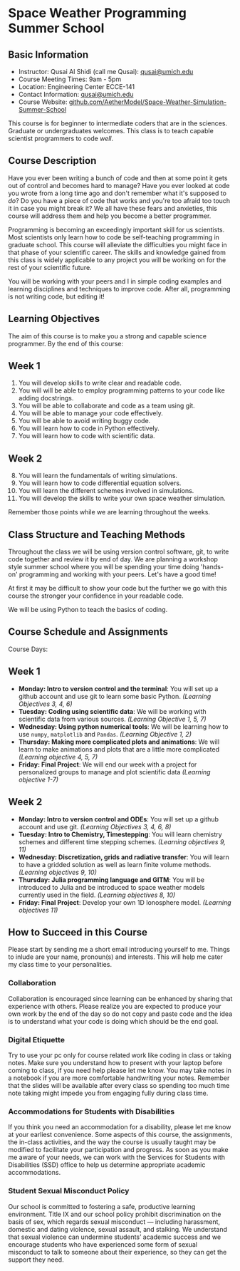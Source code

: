 Space Weather Programming Summer School
====================================

Basic Information
-----------------

- Instructor: Qusai Al Shidi (call me Qusai): qusai@umich.edu
- Course Meeting Times: 9am - 5pm
- Location: Engineering Center ECCE-141
- Contact Information: qusai@umich.edu
- Course Website:
    [github.com/AetherModel/Space-Weather-Simulation-Summer-School](https://github.com/AetherModel/Space-Weather-Simulation-Summer-School)

This course is for beginner to intermediate coders that are in the sciences. Graduate or undergraduates welcomes. This class is to teach capable scientist programmers to code *well*.

Course Description
------------------

Have you ever been writing a bunch of code and then at some point it gets out of control and becomes hard to manage? Have you ever looked at code you wrote from a long time ago and don't remember what it's supposed to *do*? Do you have a piece of code that works and you're too afraid too touch it in case you might break it? We all have these fears and anxieties, this course will address them and help you become a better programmer.

Programming is becoming an exceedingly important skill for us scientists. Most scientists only learn how to code be self-teaching programming in graduate school. This course will alleviate the difficulties you might face in that phase of your scientific career. The skills and knowledge gained from this class is widely applicable to any project you will be working on for the rest of your scientific future.

You will be working with your peers and I in simple coding examples and learning disciplines and techniques to improve code. After all, programming is not writing code, but editing it!

Learning Objectives
-------------------

The aim of this course is to make you a strong and capable science programmer. By the end of this course:

## Week 1

1. You will develop skills to write clear and readable code.
2. You will will be able to employ programming patterns to your code like adding docstrings.
3. You will be able to collaborate and code as a team using git.
4. You will be able to manage your code effectively.
5. You will be able to avoid writing buggy code.
6. You will learn how to code in Python effectively.
7. You will learn how to code with scientific data.

## Week 2

8. You will learn the fundamentals of writing simulations.
9. You will learn how to code differential equation solvers.
10. You will learn the different schemes involved in simulations.
11. You will develop the skills to write your own space weather simulation.

Remember those points while we are learning throughout the weeks.

Class Structure and Teaching Methods
------------------------------------

Throughout the class we will be using version control software, git, to write
code together and review it by end of day. We are planning a workshop style
summer school where you will be spending your time doing 'hands-on' programming
and working with your peers. Let's have a good time!

At first it may be difficult to show your code but the further we go with this 
course the stronger your confidence in your readable code.

We will be using Python to teach the basics of coding.

Course Schedule and Assignments
-------------------------------

Course Days:

## Week 1

- __Monday: Intro to version control and the terminal__: You will set up a github
   account and use git to learn some basic Python. *(Learning Objectives 3, 4, 6)*
- __Tuesday: Coding using scientific data__: We will be working with scientific data
   from various sources. *(Learning Objective 1, 5, 7)*
- __Wednesday: Using python numerical tools__: We will be learning how to use `numpy`,
   `matplotlib` and `Pandas`. *(Learning Objective 1, 2)*
- __Thursday: Making more complicated plots and animations__: We will learn to
    make animations and plots that are a little more complicated
    *(Learning objective 4, 5, 7)*
- __Friday: Final Project__: We will end our week with a project for personalized
   groups to manage and plot scientific data *(Learning objective 1-7)*

## Week 2

- __Monday: Intro to version control and ODEs__: You will set up a github
   account and use git. *(Learning Objectives 3, 4, 6, 8)*
- __Tuesday: Intro to Chemistry, Timestepping__: You will learn chemistry
    schemes and different time stepping schemes. *(Learning objectives 9, 11)*
- __Wednesday: Discretization, grids and radiative transfer__: You will learn to
    have a gridded solution as well as learn finite volume methods. *(Learning
    objectives 9, 10)*
- __Thursday: Julia programming language and GITM__: You will be introduced to
    Julia and be introduced to space weather models currently used in the field.
    *(Learning objectives 8, 10)*
- __Friday: Final Project__: Develop your own 1D Ionosphere model. *(Learning
    objectives 11)*

How to Succeed in this Course
-----------------------------

Please start by sending me a short email introducing yourself to me. Things to 
inlude are your name, pronoun(s) and interests. This will help me cater my 
class time to your personalities.

### Collaboration

Collaboration is encouraged since learning can be enhanced by sharing that 
experience with others. Please realize you are expected to produce your own 
work by the end of the day so do not copy and paste code and the idea is to 
understand what your code is doing which should be the end goal.

### Digital Etiquette

Try to use your pc only for course related work like coding in class or taking 
notes. Make sure you understand how to present with your laptop before coming 
to class, if you need help please let me know. You may take notes in a 
notebook if you are more comfortable handwriting your notes. Remember that the 
slides will be available after every class so spending too much time note 
taking might impede you from engaging fully during class time.

### Accommodations for Students with Disabilities

If you think you need an accommodation for a disability, please let me know at 
your earliest convenience. Some aspects of this course, the assignments, the 
in-class activities, and the way the course is usually taught may be modified 
to facilitate your participation and progress. As soon as you make me aware of 
your needs, we can work with the Services for Students with Disabilities (SSD) 
office to help us determine appropriate academic accommodations.

### Student Sexual Misconduct Policy

Our school is committed to fostering a safe, productive learning environment. 
Title IX and our school policy prohibit discrimination on the basis of sex, 
which regards sexual misconduct — including harassment, domestic and dating 
violence, sexual assault, and stalking. We understand that sexual violence can 
undermine students’ academic success and we encourage students who have 
experienced some form of sexual misconduct to talk to someone about their 
experience, so they can get the support they need.
